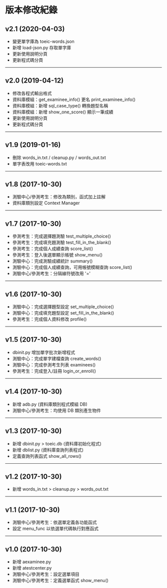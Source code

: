 # 版本修改紀錄

## v2.1 (2020-04-03)
* 變更單字庫為 toeic-words.json
* 新增 load-json.py 存取單字庫
* 更新使用說明分頁
* 更新程式碼分頁
---

## v2.0 (2019-04-12)
* 修改各程式輸出格式
* 資料庫模組：get_examinee_info() 更名 print_examinee_info()
* 資料庫模組：新增 sql_case_type() 轉換題型名稱
* 資料庫模組：新增 show_one_score() 顯示一筆成績
* 更新使用說明分頁
* 更新程式碼分頁
---

## v1.9 (2019-01-16)
* 刪除 words_in.txt / cleanup.py / words_out.txt
* 單字表改用 toeic-words.txt
---

## v1.8 (2017-10-30)
* 測驗中心/參測考生：修改為類別，函式加上註解
* 資料庫類別設定 Context Manager
---

## v1.7 (2017-10-30)
* 參測考生：完成選擇題測驗 test_multiple_choice()
* 參測考生：完成填充題測驗 test_fill_in_the_blank()
* 參測考生：完成個人成績查詢 score_list()
* 參測考生：登入後選單顯示帳號 show_menu()
* 測驗中心：完成測驗成績統計 summary()
* 測驗中心：完成個人成績查詢，可用帳號模糊查詢 score_list()
* 測驗中心/參測考生：分隔線符號改用 '='
---

## v1.6 (2017-10-30)
* 測驗中心：完成選擇題型設定 set_multiple_choice()
* 測驗中心：完成填充題型設定 set_fill_in_the_blank()
* 參測考生：完成個人資料修改 profile()
---

## v1.5 (2017-10-30)
* dbinit.py 增加單字批次新增程式
* 測驗中心：完成單字建檔查詢 create_words()
* 測驗中心：完成參測考生列表 examinees()
* 參測考生：完成登入/註冊 login_or_enroll()
---

## v1.4 (2017-10-30)
* 新增 adb.py (資料庫類別程式模組 DB)
* 測驗中心/參測考生：均使用 DB 類別產生物件
---

## v1.3 (2017-10-30)
* 新增 dbinit.py > toeic.db (資料庫初始化程式)
* 新增 dblist.py (資料庫查詢列表程式)
* 定義查詢列表函式 show_all_rows()
---

## v1.2 (2017-10-30)
* 新增 words_in.txt > cleanup.py > words_out.txt
---

## v1.1 (2017-10-30)
* 測驗中心/參測考生：依選單定義各功能函式
* 設定 menu_func 以依選單代碼執行對應函式
---

## v1.0 (2017-10-30)
* 新增 aexaminee.py
* 新增 atestcenter.py
* 測驗中心/參測考生：設定選單項目
* 測驗中心/參測考生：定義選單函式 show_menu()